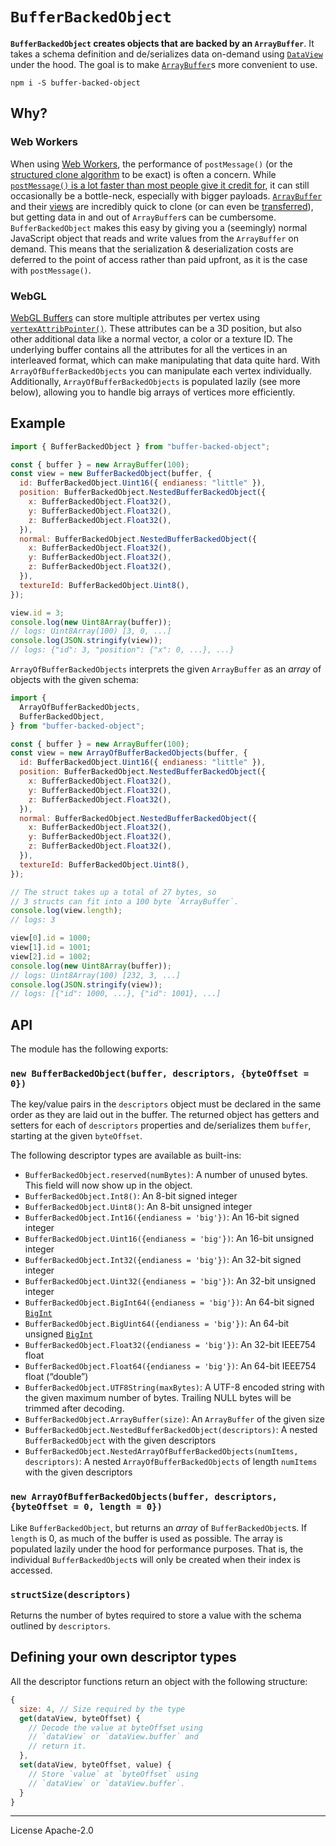 # `BufferBackedObject`

**`BufferBackedObject` creates objects that are backed by an `ArrayBuffer`**. It takes a schema definition and de/serializes data on-demand using [`DataView`][dataview] under the hood. The goal is to make [`ArrayBuffer`][arraybuffer]s more convenient to use.

```
npm i -S buffer-backed-object
```

## Why?

### Web Workers

When using [Web Workers], the performance of `postMessage()` (or the [structured clone algorithm][structured clone] to be exact) is often a concern. While [`postMessage()` is a lot faster than most people give it credit for][is postmessage slow], it can still occasionally be a bottle-neck, especially with bigger payloads. [`ArrayBuffer`][arraybuffer] and their [views][arraybufferview] are incredibly quick to clone (or can even be [transferred][transferable]), but getting data in and out of `ArrayBuffer`s can be cumbersome. `BufferBackedObject` makes this easy by giving you a (seemingly) normal JavaScript object that reads and write values from the `ArrayBuffer` on demand. This means that the serialization & deserialization costs are deferred to the point of access rather than paid upfront, as it is the case with `postMessage()`.

### WebGL

[WebGL Buffers][webgl buffer] can store multiple attributes per vertex using [`vertexAttribPointer()`][vertexattribpointer]. These attributes can be a 3D position, but also other additional data like a normal vector, a color or a texture ID. The underlying buffer contains all the attributes for all the vertices in an interleaved format, which can make manipulating that data quite hard. With `ArrayOfBufferBackedObjects` you can manipulate each vertex individually. Additionally, `ArrayOfBufferBackedObjects` is populated lazily (see more below), allowing you to handle big arrays of vertices more efficiently.

## Example

```js
import { BufferBackedObject } from "buffer-backed-object";

const { buffer } = new ArrayBuffer(100);
const view = new BufferBackedObject(buffer, {
  id: BufferBackedObject.Uint16({ endianess: "little" }),
  position: BufferBackedObject.NestedBufferBackedObject({
    x: BufferBackedObject.Float32(),
    y: BufferBackedObject.Float32(),
    z: BufferBackedObject.Float32(),
  }),
  normal: BufferBackedObject.NestedBufferBackedObject({
    x: BufferBackedObject.Float32(),
    y: BufferBackedObject.Float32(),
    z: BufferBackedObject.Float32(),
  }),
  textureId: BufferBackedObject.Uint8(),
});

view.id = 3;
console.log(new Uint8Array(buffer));
// logs: Uint8Array(100) [3, 0, ...]
console.log(JSON.stringify(view));
// logs: {"id": 3, "position": {"x": 0, ...}, ...}
```

`ArrayOfBufferBackedObjects` interprets the given `ArrayBuffer` as an _array_ of objects with the given schema:

```js
import {
  ArrayOfBufferBackedObjects,
  BufferBackedObject,
} from "buffer-backed-object";

const { buffer } = new ArrayBuffer(100);
const view = new ArrayOfBufferBackedObjects(buffer, {
  id: BufferBackedObject.Uint16({ endianess: "little" }),
  position: BufferBackedObject.NestedBufferBackedObject({
    x: BufferBackedObject.Float32(),
    y: BufferBackedObject.Float32(),
    z: BufferBackedObject.Float32(),
  }),
  normal: BufferBackedObject.NestedBufferBackedObject({
    x: BufferBackedObject.Float32(),
    y: BufferBackedObject.Float32(),
    z: BufferBackedObject.Float32(),
  }),
  textureId: BufferBackedObject.Uint8(),
});

// The struct takes up a total of 27 bytes, so
// 3 structs can fit into a 100 byte `ArrayBuffer`.
console.log(view.length);
// logs: 3

view[0].id = 1000;
view[1].id = 1001;
view[2].id = 1002;
console.log(new Uint8Array(buffer));
// logs: Uint8Array(100) [232, 3, ...]
console.log(JSON.stringify(view));
// logs: [{"id": 1000, ...}, {"id": 1001}, ...]
```

## API

The module has the following exports:

### `new BufferBackedObject(buffer, descriptors, {byteOffset = 0})`

The key/value pairs in the `descriptors` object must be declared in the same order as they are laid out in the buffer. The returned object has getters and setters for each of `descriptors` properties and de/serializes them `buffer`, starting at the given `byteOffset`.

The following descriptor types are available as built-ins:

- `BufferBackedObject.reserved(numBytes)`: A number of unused bytes. This field will now show up in the object.
- `BufferBackedObject.Int8()`: An 8-bit signed integer
- `BufferBackedObject.Uint8()`: An 8-bit unsigned integer
- `BufferBackedObject.Int16({endianess = 'big'})`: An 16-bit signed integer
- `BufferBackedObject.Uint16({endianess = 'big'})`: An 16-bit unsigned integer
- `BufferBackedObject.Int32({endianess = 'big'})`: An 32-bit signed integer
- `BufferBackedObject.Uint32({endianess = 'big'})`: An 32-bit unsigned integer
- `BufferBackedObject.BigInt64({endianess = 'big'})`: An 64-bit signed [`BigInt`][bigint]
- `BufferBackedObject.BigUint64({endianess = 'big'})`: An 64-bit unsigned [`BigInt`][bigint]
- `BufferBackedObject.Float32({endianess = 'big'})`: An 32-bit IEEE754 float
- `BufferBackedObject.Float64({endianess = 'big'})`: An 64-bit IEEE754 float (“double”)
- `BufferBackedObject.UTF8String(maxBytes)`: A UTF-8 encoded string with the given maximum number of bytes. Trailing NULL bytes will be trimmed after decoding.
- `BufferBackedObject.ArrayBuffer(size)`: An `ArrayBuffer` of the given size
- `BufferBackedObject.NestedBufferBackedObject(descriptors)`: A nested `BufferBackedObject` with the given descriptors
- `BufferBackedObject.NestedArrayOfBufferBackedObjects(numItems, descriptors)`: A nested `ArrayOfBufferBackedObjects` of length `numItems` with the given descriptors

### `new ArrayOfBufferBackedObjects(buffer, descriptors, {byteOffset = 0, length = 0})`

Like `BufferBackedObject`, but returns an _array_ of `BufferBackedObject`s. If `length` is 0, as much of the buffer is used as possible. The array is populated lazily under the hood for performance purposes. That is, the individual `BufferBackedObject`s will only be created when their index is accessed.

### `structSize(descriptors)`

Returns the number of bytes required to store a value with the schema outlined by `descriptors`.

## Defining your own descriptor types

All the descriptor functions return an object with the following structure:

```js
{
  size: 4, // Size required by the type
  get(dataView, byteOffset) {
    // Decode the value at byteOffset using
    // `dataView` or `dataView.buffer` and
    // return it.
  },
  set(dataView, byteOffset, value) {
    // Store `value` at `byteOffset` using
    // `dataView` or `dataView.buffer`.
  }
}
```

---

License Apache-2.0

[dataview]: https://developer.mozilla.org/en-US/docs/Web/JavaScript/Reference/Global_Objects/DataView
[arraybuffer]: https://developer.mozilla.org/en-US/docs/Web/JavaScript/Reference/Global_Objects/ArrayBuffer
[web workers]: https://developer.mozilla.org/en-US/docs/Web/API/Web_Workers_API
[structured clone]: https://developer.mozilla.org/en-US/docs/Web/API/Web_Workers_API/Structured_clone_algorithm
[is postmessage slow]: https://surma.dev/things/is-postmessage-slow/
[arraybufferview]: https://developer.mozilla.org/en-US/docs/Web/API/ArrayBufferView
[transferable]: https://developer.mozilla.org/en-US/docs/Web/API/Transferable
[bigint]: https://developer.mozilla.org/en-US/docs/Web/JavaScript/Reference/Global_Objects/BigInt
[webgl buffer]: https://developer.mozilla.org/en-US/docs/Web/API/WebGLBuffer
[vertexattribpointer]: https://developer.mozilla.org/en-US/docs/Web/API/WebGLRenderingContext/vertexAttribPointer
